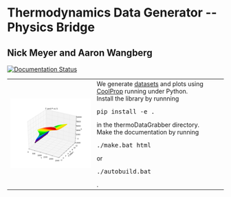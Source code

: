 # Thermodynamics Data Generator -- Physics Bridge
## Nick Meyer and Aaron Wangberg
<a href='http://thermo-bridge.readthedocs.io/en/latest/?badge=latest'>
    <img src='https://readthedocs.org/projects/thermo-bridge/badge/?version=latest' alt='Documentation Status' />
</a>
<table>
<tr>
<td>
<img src="https://github.com/nick5435/thermo-bridge/raw/master/plots/TPS.png" alt="Sample Plot" width="400"/></td>
<td>
We generate <a href="https://github.com/nick5435/thermo-bridge/tree/master/data">datasets</a> and plots using <a href="http://coolprop.org">CoolProp</a> running under Python. <br />
Install the library by runnning <pre>pip install -e .</pre> in the thermoDataGrabber directory.
<br />
Make the documentation by running  <pre>./make.bat html</pre> or <pre>./autobuild.bat</pre>.
</td>
</td>
</tr>
</table>
